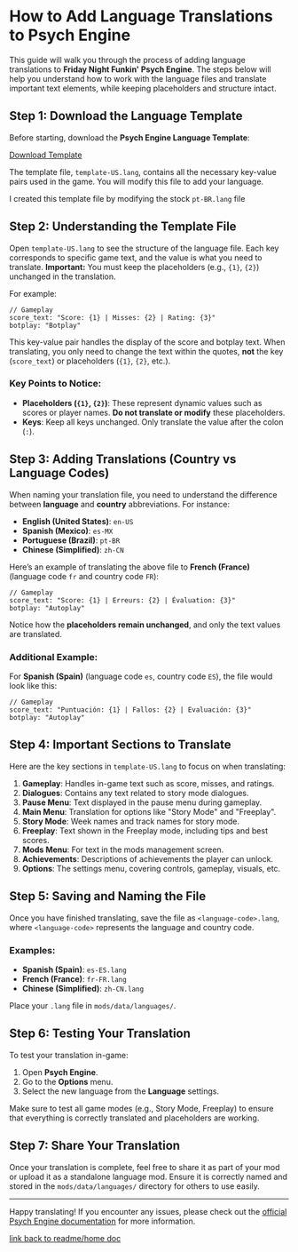 # How to Add Language Translations to Psych Engine

This guide will walk you through the process of adding language translations to **Friday Night Funkin' Psych Engine**. The steps below will help you understand how to work with the language files and translate important text elements, while keeping placeholders and structure intact.

## Step 1: Download the Language Template

Before starting, download the **Psych Engine Language Template**:

[Download Template](https://gamebanana.com/mods/536068)

The template file, `template-US.lang`, contains all the necessary key-value pairs used in the game. You will modify this file to add your language.

I created this template file by modifying the stock `pt-BR.lang` file

## Step 2: Understanding the Template File

Open `template-US.lang` to see the structure of the language file. Each key corresponds to specific game text, and the value is what you need to translate. **Important:** You must keep the placeholders (e.g., `{1}`, `{2}`) unchanged in the translation.

For example:

```
// Gameplay
score_text: "Score: {1} | Misses: {2} | Rating: {3}"
botplay: "Botplay"
```

This key-value pair handles the display of the score and botplay text. When translating, you only need to change the text within the quotes, **not** the key (`score_text`) or placeholders (`{1}`, `{2}`, etc.).

### Key Points to Notice:
- **Placeholders (`{1}`, `{2}`)**: These represent dynamic values such as scores or player names. **Do not translate or modify** these placeholders.
- **Keys**: Keep all keys unchanged. Only translate the value after the colon (`:`).

## Step 3: Adding Translations (Country vs Language Codes)

When naming your translation file, you need to understand the difference between **language** and **country** abbreviations. For instance:
- **English (United States)**: `en-US`
- **Spanish (Mexico)**: `es-MX`
- **Portuguese (Brazil)**: `pt-BR`
- **Chinese (Simplified)**: `zh-CN`

Here’s an example of translating the above file to **French (France)** (language code `fr` and country code `FR`):

```
// Gameplay
score_text: "Score: {1} | Erreurs: {2} | Évaluation: {3}"
botplay: "Autoplay"
```

Notice how the **placeholders remain unchanged**, and only the text values are translated.

### Additional Example:
For **Spanish (Spain)** (language code `es`, country code `ES`), the file would look like this:

```
// Gameplay
score_text: "Puntuación: {1} | Fallos: {2} | Evaluación: {3}"
botplay: "Autoplay"
```

## Step 4: Important Sections to Translate

Here are the key sections in `template-US.lang` to focus on when translating:

1. **Gameplay**: Handles in-game text such as score, misses, and ratings.
2. **Dialogues**: Contains any text related to story mode dialogues.
3. **Pause Menu**: Text displayed in the pause menu during gameplay.
4. **Main Menu**: Translation for options like "Story Mode" and "Freeplay".
5. **Story Mode**: Week names and track names for story mode.
6. **Freeplay**: Text shown in the Freeplay mode, including tips and best scores.
7. **Mods Menu**: For text in the mods management screen.
8. **Achievements**: Descriptions of achievements the player can unlock.
9. **Options**: The settings menu, covering controls, gameplay, visuals, etc.

## Step 5: Saving and Naming the File

Once you have finished translating, save the file as `<language-code>.lang`, where `<language-code>` represents the language and country code. 

### Examples:
- **Spanish (Spain)**: `es-ES.lang`
- **French (France)**: `fr-FR.lang`
- **Chinese (Simplified)**: `zh-CN.lang`

Place your `.lang` file in `mods/data/languages/`.

## Step 6: Testing Your Translation

To test your translation in-game:
1. Open **Psych Engine**.
2. Go to the **Options** menu.
3. Select the new language from the **Language** settings.

Make sure to test all game modes (e.g., Story Mode, Freeplay) to ensure that everything is correctly translated and placeholders are working.

## Step 7: Share Your Translation

Once your translation is complete, feel free to share it as part of your mod or upload it as a standalone language mod. Ensure it is correctly named and stored in the `mods/data/languages/` directory for others to use easily.

---

Happy translating! If you encounter any issues, please check out the [official Psych Engine documentation](https://github.com/ShadowMario/FNF-PsychEngine) for more information.

[link back to readme/home doc](https://github.com/BobbyDrawz/psych-engine-modding-docs-unofficial/blob/main/README.md)

